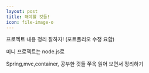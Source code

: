 ```yaml
---
layout: post
title: 해야할 것들!
icon: file-image-o
---
```


프로젝트 내용 정리 잘하자! (포트폴리오 수정 요함)

미니 프로젝트는 node.js로

Spring,mvc,container, 공부한 것들 쭈욱 읽어 보면서 정리하기
